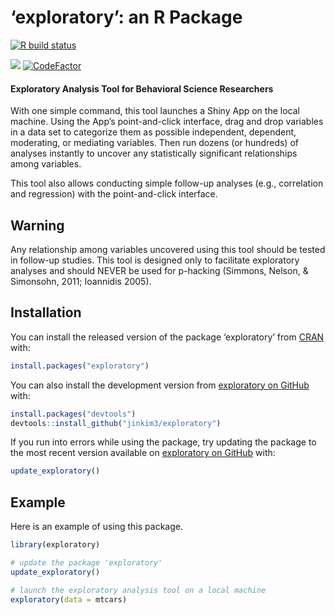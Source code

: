 
<!-- README.md is generated from README.Rmd. Please edit that file -->

# ‘exploratory’: an R Package

<!-- badges: start -->

[![R build
status](https://github.com/jinkim3/exploratory/workflows/R-CMD-check/badge.svg)](https://github.com/jinkim3/exploratory/actions)

[![](https://img.shields.io/github/last-commit/jinkim3/exploratory.svg)](https://github.com/jinkim3/exploratory/commits/master)
[![CodeFactor](https://www.codefactor.io/repository/github/jinkim3/exploratory/badge)](https://www.codefactor.io/repository/github/jinkim3/exploratory)
<!-- badges: end -->

#### Exploratory Analysis Tool for Behavioral Science Researchers

With one simple command, this tool launches a Shiny App on the local
machine. Using the App’s point-and-click interface, drag and drop
variables in a data set to categorize them as possible independent,
dependent, moderating, or mediating variables. Then run dozens (or
hundreds) of analyses instantly to uncover any statistically significant
relationships among variables.

This tool also allows conducting simple follow-up analyses (e.g.,
correlation and regression) with the point-and-click interface.

## Warning

Any relationship among variables uncovered using this tool should be
tested in follow-up studies. This tool is designed only to facilitate
exploratory analyses and should NEVER be used for p-hacking (Simmons,
Nelson, & Simonsohn, 2011; Ioannidis 2005).

## Installation

You can install the released version of the package ‘exploratory’ from
[CRAN](https://cran.r-project.org/package=exploratory) with:

``` r
install.packages("exploratory")
```

You can also install the development version from [exploratory on
GitHub](https://github.com/jinkim3/exploratory) with:

``` r
install.packages("devtools")
devtools::install_github("jinkim3/exploratory")
```

If you run into errors while using the package, try updating the package
to the most recent version available on [exploratory on
GitHub](https://github.com/jinkim3/exploratory) with:

``` r
update_exploratory()
```

## Example

Here is an example of using this package.

``` r
library(exploratory)

# update the package 'exploratory'
update_exploratory()

# launch the exploratory analysis tool on a local machine
exploratory(data = mtcars)
```
